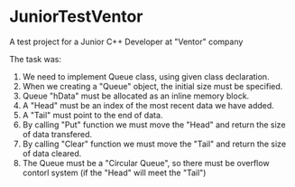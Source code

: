 # JuniorTestVentor
 A test project for a Junior C++ Developer at "Ventor" company

The task was:
1. We need to implement Queue class, using given class declaration.
2. When we creating a "Queue" object, the initial size must be specified.
3. Queue "hData" must be allocated as an inline memory block.
4. A "Head" must be an index of the most recent data we have added.
5. A "Tail" must point to the end of data.
6. By calling "Put" function we must move the "Head" and return the size of data transfered.
5. By calling "Clear" function we must move the "Tail" and return the size of data cleared.
6. The Queue must be a "Circular Queue", so there must be overflow contorl system (if the "Head" will meet the "Tail")
